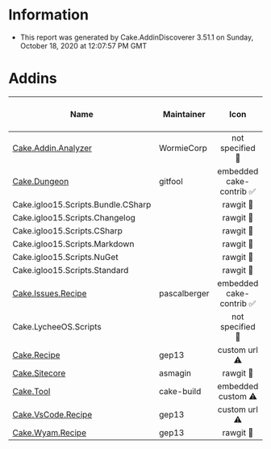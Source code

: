 # Information

- This report was generated by Cake.AddinDiscoverer 3.51.1 on Sunday, October 18, 2020 at 12:07:57 PM GMT

# Addins

| Name | Maintainer | Icon | Transferred to cake-contrib | License | Repository |
| --- | --- | :---: | :---: | :---: | :---: |
| [Cake.Addin.Analyzer](https://wormiecorp.github.io/Cake.Addin.Analyzer/) | WormieCorp | not specified :small_red_triangle: |  :small_red_triangle: | MIT :white_check_mark: | true :white_check_mark: |
| [Cake.Dungeon](https://github.com/gitfool/Cake.Dungeon) | gitfool | embedded cake-contrib :white_check_mark: |  :small_red_triangle: | MIT :white_check_mark: | .git missing :warning: |
| Cake.igloo15.Scripts.Bundle.CSharp |  | rawgit :small_red_triangle: |  :small_red_triangle: | MIT :white_check_mark: | false :small_red_triangle: |
| Cake.igloo15.Scripts.Changelog |  | rawgit :small_red_triangle: |  :small_red_triangle: | MIT :white_check_mark: | false :small_red_triangle: |
| Cake.igloo15.Scripts.CSharp |  | rawgit :small_red_triangle: |  :small_red_triangle: | MIT :white_check_mark: | false :small_red_triangle: |
| Cake.igloo15.Scripts.Markdown |  | rawgit :small_red_triangle: |  :small_red_triangle: | MIT :white_check_mark: | false :small_red_triangle: |
| Cake.igloo15.Scripts.NuGet |  | rawgit :small_red_triangle: |  :small_red_triangle: | MIT :white_check_mark: | false :small_red_triangle: |
| Cake.igloo15.Scripts.Standard |  | rawgit :small_red_triangle: |  :small_red_triangle: | MIT :white_check_mark: | false :small_red_triangle: |
| [Cake.Issues.Recipe](https://github.com/cake-contrib/Cake.Issues.Recipe) | pascalberger | embedded cake-contrib :white_check_mark: |  :white_check_mark: | MIT :white_check_mark: | true :white_check_mark: |
| Cake.LycheeOS.Scripts |  | not specified :small_red_triangle: |  :small_red_triangle: |  :small_red_triangle: | false :small_red_triangle: |
| [Cake.Recipe](https://github.com/cake-contrib/Cake.Recipe) | gep13 | custom url :warning: |  :white_check_mark: | MIT :white_check_mark: | true :white_check_mark: |
| [Cake.Sitecore](https://github.com/asmagin/Cake.Sitecore) | asmagin | rawgit :small_red_triangle: |  :small_red_triangle: |  :small_red_triangle: | false :small_red_triangle: |
| [Cake.Tool](https://cakebuild.net/) | cake-build | embedded custom :warning: |  :small_red_triangle: | MIT :white_check_mark: | .git missing :warning: |
| [Cake.VsCode.Recipe](https://github.com/cake-contrib/Cake.VsCode.Recipe) | gep13 | custom url :warning: |  :white_check_mark: |  :small_red_triangle: | true :white_check_mark: |
| [Cake.Wyam.Recipe](https://github.com/cake-contrib/Cake.Wyam.Recipe) | gep13 | rawgit :small_red_triangle: |  :white_check_mark: | MIT :white_check_mark: | true :white_check_mark: |
